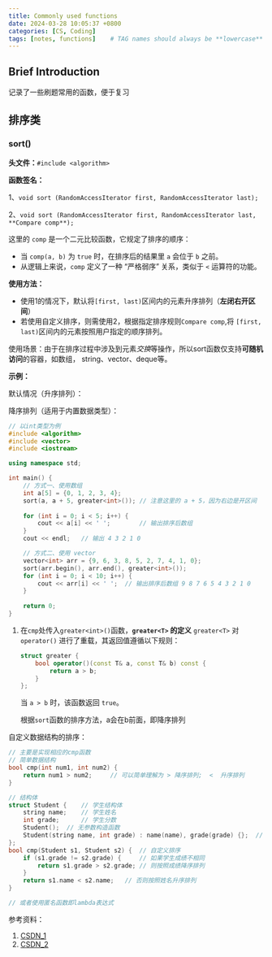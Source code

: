 ```yaml
---
title: Commonly used functions
date: 2024-03-28 10:05:37 +0800
categories: [CS, Coding]
tags: [notes, functions]    # TAG names should always be **lowercase**
---
```


## Brief Introduction

记录了一些刷题常用的函数，便于复习

## 排序类

### sort()

**头文件：**`#include <algorithm>`

**函数签名：**

1、`void sort (RandomAccessIterator first, RandomAccessIterator last);`

2、`void sort (RandomAccessIterator first, RandomAccessIterator last, **Compare comp**);`

这里的 `comp` 是一个二元比较函数，它规定了排序的顺序：

- 当 `comp(a, b)` 为 `true` 时，在排序后的结果里 `a` 会位于 `b` 之前。
- 从逻辑上来说，`comp` 定义了一种 “严格弱序” 关系，类似于 `<` 运算符的功能。

**使用方法：**

* 使用1的情况下，默认将`[first, last)`区间内的元素升序排列（**左闭右开区间**）
* 若使用自定义排序，则需使用2，根据指定排序规则`Compare comp`,将 `[first, last)`区间内的元素按照用户指定的顺序排列。

使用场景：由于在排序过程中涉及到元素*交换*等操作，所以sort函数仅支持**可随机访问**的容器，如数组， string、vector、deque等。

**示例：**

默认情况（升序排列）：

降序排列（适用于内置数据类型）：

``` c++
// 以int类型为例
#include <algorithm>
#include <vector>
#include <iostream>

using namespace std;

int main() {
	// 方式一、使用数组
	int a[5] = {0, 1, 2, 3, 4};
	sort(a, a + 5, greater<int>());	// 注意这里的 a + 5，因为右边是开区间
	
	for (int i = 0; i < 5; i++) {
		cout << a[i] << ' ';		// 输出排序后数组
	}
    cout << endl;	// 输出 4 3 2 1 0 

    // 方式二、使用 vector
    vector<int> arr = {9, 6, 3, 8, 5, 2, 7, 4, 1, 0};
    sort(arr.begin(), arr.end(), greater<int>()); 
    for (int i = 0; i < 10; i++) {
    	cout << arr[i] << ' ';	// 输出排序后数组 9 8 7 6 5 4 3 2 1 0 
	}
	
    return 0;
}
```

1. 在`cmp`处传入`greater<int>()`函数，**`greater<T>` 的定义**
   `greater<T>` 对 `operator()` 进行了重载，其返回值遵循以下规则：

   ```c++
   struct greater {
       bool operator()(const T& a, const T& b) const {
           return a > b;
       }
   };
   ```

   当 `a > b` 时，该函数返回 `true`。

   根据`sort`函数的排序方法，a会在b前面，即降序排列

自定义数据结构的排序：

``` c++
// 主要是实现相应的cmp函数
// 简单数据结构
bool cmp(int num1, int num2) {
    return num1 > num2;     // 可以简单理解为 > 降序排列;  <  升序排列
}

// 结构体
struct Student {    // 学生结构体
    string name;    // 学生姓名
    int grade;      // 学生分数
    Student();  // 无参数构造函数
    Student(string name, int grade) : name(name), grade(grade) {};  // 有参数构造函数
};
bool cmp(Student s1, Student s2) {  // 自定义排序
    if (s1.grade != s2.grade) {     // 如果学生成绩不相同
        return s1.grade > s2.grade; // 则按照成绩降序排列
    }
    return s1.name < s2.name;   // 否则按照姓名升序排列
}

// 或者使用匿名函数即lambda表达式
```



参考资料：

1. [CSDN_1](https://blog.csdn.net/VariatioZbw/article/details/125155432)
2. [CSDN_2](https://blog.csdn.net/qq_41575507/article/details/105936466)